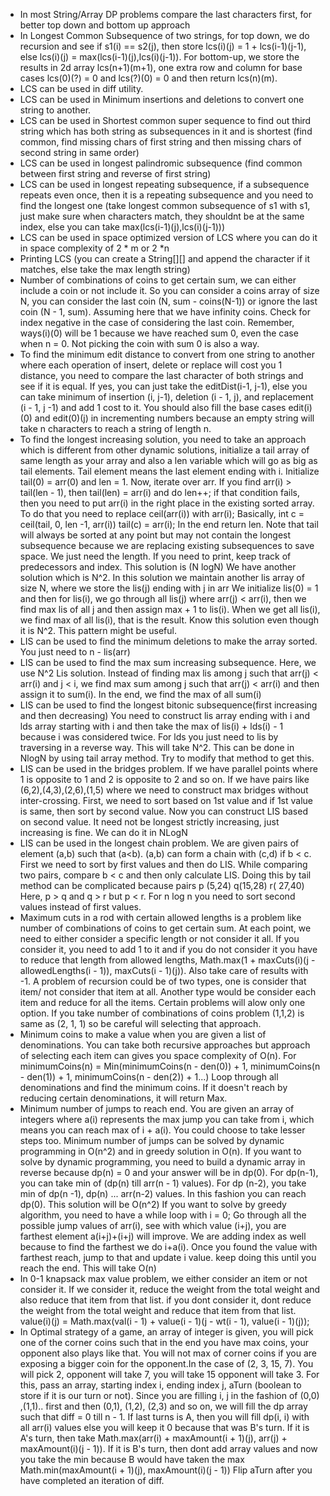 * In most String/Array DP problems compare the last characters first, for better top down and bottom up approach
* In Longest Common Subsequence of two strings, for top down, we do recursion and see if s1(i) == s2(j), then
  store lcs(i)(j) = 1 + lcs(i-1)(j-1), else lcs(i)(j) = max(lcs(i-1)(j),lcs(i)(j-1)). For bottom-up, we store
  the results in 2d array lcs(n+1)(m+1), one extra row and column for base cases lcs(0)(?) = 0 and lcs(?)(0) = 0 and
  then return lcs(n)(m).
* LCS can be used in diff utility.
* LCS can be used in Minimum insertions and deletions to convert one string to another.
* LCS can be used in Shortest common super sequence to find out third string which has both string as subsequences in it
  and is shortest (find common, find missing chars of first string and then missing chars of second string in same
  order)
* LCS can be used in longest palindromic subsequence (find common between first string and reverse of first string)
* LCS can be used in longest repeating subsequence, if a subsequence repeats even once, then it is a repeating
  subsequence and you need to find the longest one (take longest common subsequence of s1 with s1, just make sure when
  characters match, they shouldnt be at the same index, else you can take max(lcs(i-1)(j),lcs(i)(j-1)))
* LCS can be used in space optimized version of LCS where you can do it in space complexity of 2 * m or 2 *n
* Printing LCS (you can create a String[][] and append the character if it matches, else take the max length string)
* Number of combinations of coins to get certain sum, we can either include a coin or not include it. So you can
  consider
  a coins array of size N, you can consider the last coin (N, sum - coins(N-1)) or ignore the last coin (N - 1, sum).
  Assuming here that we have infinity coins. Check for index negative in the case of considering the last coin.
  Remember,
  ways(i)(0) will be 1 because we have reached sum 0, even the case when n = 0. Not picking the coin with sum 0 is also
  a way.
* To find the minimum edit distance to convert from one string to another where each operation of insert, delete or
  replace
  will cost you 1 distance, you need to compare the last character of both strings and see if it is equal. If yes, you
  can
  just take the editDist(i-1, j-1), else you can take minimum of insertion (i, j-1), deletion (i - 1, j), and
  replacement
  (i - 1, j -1) and add 1 cost to it. You should also fill the base cases edit(i)(0) and edit(0)(j) in incrementing
  numbers
  because an empty string will take n characters to reach a string of length n.
* To find the longest increasing solution, you need to take an approach which is different from other dynamic solutions,
  initialize a tail array of same length as your array and also a len variable which will go as big as tail elements.
  Tail element means the last element ending with i. Initialize tail(0) = arr(0) and len = 1. Now, iterate over arr.
  If you find arr(i) > tail(len - 1), then tail(len) = arr(i) and do len++; if that condition fails, then you need to
  put arr(i) in the right place in the existing sorted array. To do that you need to replace ceil(arr(i)) with arr(i);
  Basically, int c = ceil(tail, 0, len -1, arr(i))
  tail(c) = arr(i); In the end return len. Note that tail will always be sorted at any point but may not contain the
  longest subsequence because we are replacing existing subsequences to save space. We just need the length. If you need
  to print, keep track of predecessors and index. This solution is (N logN) We have another solution which is N^2.
  In this solution we maintain another lis array of size N, where we store the lis(j) ending with j in arr
  We initialize lis(0) = 1 and then for lis(i), we go through all lis(j) where arr(j) <  arr(i), then we find max lis of
  all j and then assign max + 1 to lis(i). When we get all lis(i), we find max of all lis(i), that is the result. Know
  this solution even though it is N^2. This pattern might be useful.
* LIS can be used to find the minimum deletions to make the array sorted. You just need to n - lis(arr)
* LIS can be used to find the max sum increasing subsequence. Here, we use N^2 Lis solution. Instead of finding max lis
  among j such that arr(j) < arr(i) and j < i, we find max sum among j such that arr(j) < arr(i) and then assign it to
  sum(i). In the end, we find the max of all sum(i)
* LIS can be used to find the longest bitonic subsequence(first increasing and then decreasing) You need to construct
  lis array ending with i and lds array starting with i and then take the max of lis(i) + lds(i) - 1 because i was
  considered twice. For lds you just need to lis by traversing in a reverse way. This will take N^2. This can be done in
  NlogN by using tail array method. Try to modify that method to get this.
* LIS can be used in the bridges problem. If we have parallel points where 1 is opposite to 1 and 2 is opposite to 2 and
  so on. If we have pairs like (6,2),(4,3),(2,6),(1,5) where we need to construct max bridges without inter-crossing.
  First, we need to sort based on 1st value and if 1st value is same, then sort by second value. Now you can construct
  LIS based on second value. It need not be longest strictly increasing, just increasing is fine. We can do it in NLogN
* LIS can be used in the longest chain problem. We are given pairs of element (a,b) such that (a<b). (a,b) can form a
  chain with (c,d) if b < c. First we need to sort by first values and then do LIS. While comparing two pairs, compare
  b < c and then only calculate LIS. Doing this by tail method can be complicated because pairs p (5,24) q(15,28) r(
  27,40)
  Here, p > q and q > r but p < r. For n log n you need to sort second values instead of first values.
* Maximum cuts in a rod with certain allowed lengths is a problem like number of combinations of coins to get certain
  sum. At each point, we need to either consider a specific length or not consider it all. If you consider it, you need
  to add 1 to it and if you do not consider it you have to reduce that length from allowed lengths,
  Math.max(1 + maxCuts(i)(j - allowedLengths(i - 1)), maxCuts(i - 1)(j)). Also take care of results with -1. A problem
  of recursion could be of two types, one is consider that item/ not consider that item at all. Another type would be
  consider each item and reduce for all the items. Certain problems will alow only one option. If you take number of
  combinations of coins problem (1,1,2) is same as (2, 1, 1) so be careful will selecting that approach.
* Minimum coins to make a value when you are given a list of denominations. You can take both recursive approaches
  but approach of selecting each item can gives you space complexity of O(n).
  For minimumCoins(n) = Min(minimumCoins(n - den(0)) + 1, minimumCoins(n - den(1)) + 1, minimumCoins(n - den(2)) + 1...)
  Loop through all denominations and find the minimum coins. If it doesn't reach by reducing certain denominations,
  it will return Max.
* Minimum number of jumps to reach end. You are given an array of integers where a(i) represents the max jump you can
  take from i, which means you can reach max of i + a(i). You could choose to take lesser steps too.
  Minimum number of jumps can be solved by dynamic programming in O(n^2) and in greedy solution in O(n).
  If you want to solve by dynamic programming, you need to build a dynamic array in reverse because dp(n) = 0 and your
  answer will be in dp(0). For dp(n-1), you can take min of (dp(n) till arr(n - 1) values). For dp (n-2), you take min
  of dp(n -1), dp(n) ... arr(n-2) values. In this fashion you can reach dp(0). This solution will be O(n^2)
  If you want to solve by greedy algorithm, you need to have a while loop with i = 0; Go through all the possible jump
  values of arr(i), see with which value (i+j), you are farthest element a(i+j)+(i+j) will improve. We are adding index
  as well because to find the farthest we do i+a(i). Once you found the value with farthest reach, jump to that and
  update i value. keep doing this until you reach the end. This will take O(n)
* In 0-1 knapsack max value problem, we either consider an item or not consider it. If we consider it, reduce the weight
  from the total weight and also reduce that item from that list. if you dont consider it, dont reduce the weight from
  the total weight and reduce that item from that list. value(i)(j) =
  Math.max(val(i - 1) + value(i - 1)(j - wt(i - 1), value(i - 1)(j));
* In Optimal strategy of a game, an array of integer is given, you will pick one of the corner coins such that in
  the end you have max coins, your opponent also plays like that. You will not max of corner coins if you are exposing
  a bigger coin for the opponent.In the case of (2, 3, 15, 7). You will pick 2, opponent will take 7, you will take 15
  opponent will take 3. For this, pass an array, starting index i, ending index j, aTurn (boolean to
  store if it is our turn or not). Since you are filling i, j in the fashion of (0,0) ,(1,1).. first and then
  (0,1), (1,2), (2,3) and so on, we will fill the dp array such that diff = 0 till n - 1. If last turns is A, then you
  will fill dp(i, i) with all arr(i) values else you will keep it 0 because that was B's turn. If it is A's turn, then
  take Math.max(arr(i) + maxAmount(i + 1)(j), arr(j) + maxAmount(i)(j - 1)). If it is B's turn, then dont add array
  values and now you take the min because B would have taken the max Math.min(maxAmount(i + 1)(j), maxAmount(i)(j - 1))
  Flip aTurn after you have completed an iteration of diff.
  